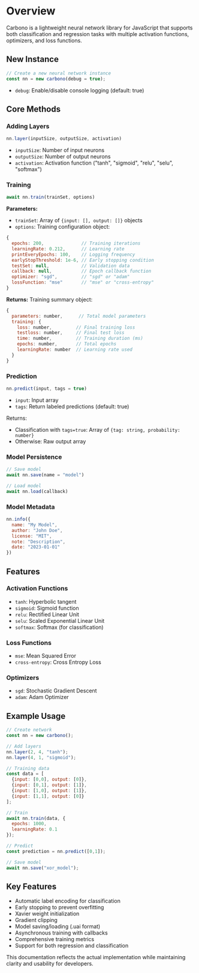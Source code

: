 # Overview
Carbono is a lightweight neural network library for JavaScript that supports both classification and regression tasks with multiple activation functions, optimizers, and loss functions.

## New Instance
```javascript
// Create a new neural network instance
const nn = new carbono(debug = true);
```
- `debug`: Enable/disable console logging (default: true)

## Core Methods

### Adding Layers
```javascript
nn.layer(inputSize, outputSize, activation)
```
- `inputSize`: Number of input neurons
- `outputSize`: Number of output neurons  
- `activation`: Activation function ("tanh", "sigmoid", "relu", "selu", "softmax")

### Training
```javascript
await nn.train(trainSet, options)
```
**Parameters:**
- `trainSet`: Array of `{input: [], output: []}` objects
- `options`: Training configuration object:
```javascript
{
  epochs: 200,              // Training iterations
  learningRate: 0.212,      // Learning rate
  printEveryEpochs: 100,    // Logging frequency
  earlyStopThreshold: 1e-6, // Early stopping condition
  testSet: null,            // Validation data
  callback: null,           // Epoch callback function
  optimizer: "sgd",         // "sgd" or "adam"
  lossFunction: "mse"       // "mse" or "cross-entropy"
}
```

**Returns:** Training summary object:
```javascript
{
  parameters: number,      // Total model parameters
  training: {
    loss: number,         // Final training loss
    testloss: number,     // Final test loss 
    time: number,         // Training duration (ms)
    epochs: number,       // Total epochs
    learningRate: number  // Learning rate used
  }
}
```

### Prediction
```javascript
nn.predict(input, tags = true)
```
- `input`: Input array
- `tags`: Return labeled predictions (default: true)

Returns:
- Classification with `tags=true`: Array of `{tag: string, probability: number}`
- Otherwise: Raw output array

### Model Persistence
```javascript
// Save model
await nn.save(name = "model") 

// Load model
await nn.load(callback)
```

### Model Metadata
```javascript
nn.info({
  name: "My Model",
  author: "John Doe",
  license: "MIT",
  note: "Description",
  date: "2023-01-01"
})
```

## Features

### Activation Functions
- `tanh`: Hyperbolic tangent
- `sigmoid`: Sigmoid function  
- `relu`: Rectified Linear Unit
- `selu`: Scaled Exponential Linear Unit
- `softmax`: Softmax (for classification)

### Loss Functions
- `mse`: Mean Squared Error
- `cross-entropy`: Cross Entropy Loss

### Optimizers
- `sgd`: Stochastic Gradient Descent
- `adam`: Adam Optimizer

## Example Usage

```javascript
// Create network
const nn = new carbono();

// Add layers
nn.layer(2, 4, "tanh");
nn.layer(4, 1, "sigmoid");

// Training data
const data = [
  {input: [0,0], output: [0]},
  {input: [0,1], output: [1]},
  {input: [1,0], output: [1]},
  {input: [1,1], output: [0]}
];

// Train
await nn.train(data, {
  epochs: 1000,
  learningRate: 0.1
});

// Predict
const prediction = nn.predict([0,1]);

// Save model
await nn.save("xor_model");
```

## Key Features
- Automatic label encoding for classification
- Early stopping to prevent overfitting
- Xavier weight initialization
- Gradient clipping
- Model saving/loading (.uai format)
- Asynchronous training with callbacks
- Comprehensive training metrics
- Support for both regression and classification

This documentation reflects the actual implementation while maintaining clarity and usability for developers.

